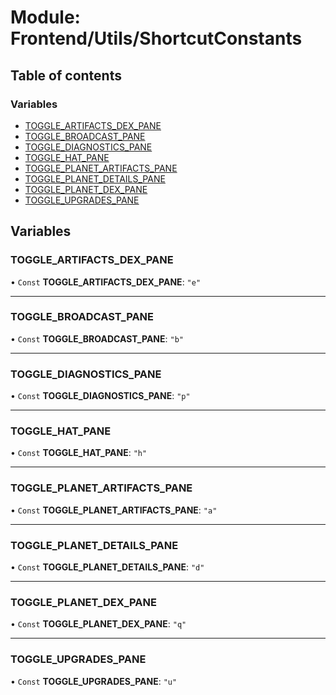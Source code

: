# Module: Frontend/Utils/ShortcutConstants

## Table of contents

### Variables

- [TOGGLE_ARTIFACTS_DEX_PANE](Frontend_Utils_ShortcutConstants.md#toggle_artifacts_dex_pane)
- [TOGGLE_BROADCAST_PANE](Frontend_Utils_ShortcutConstants.md#toggle_broadcast_pane)
- [TOGGLE_DIAGNOSTICS_PANE](Frontend_Utils_ShortcutConstants.md#toggle_diagnostics_pane)
- [TOGGLE_HAT_PANE](Frontend_Utils_ShortcutConstants.md#toggle_hat_pane)
- [TOGGLE_PLANET_ARTIFACTS_PANE](Frontend_Utils_ShortcutConstants.md#toggle_planet_artifacts_pane)
- [TOGGLE_PLANET_DETAILS_PANE](Frontend_Utils_ShortcutConstants.md#toggle_planet_details_pane)
- [TOGGLE_PLANET_DEX_PANE](Frontend_Utils_ShortcutConstants.md#toggle_planet_dex_pane)
- [TOGGLE_UPGRADES_PANE](Frontend_Utils_ShortcutConstants.md#toggle_upgrades_pane)

## Variables

### TOGGLE_ARTIFACTS_DEX_PANE

• `Const` **TOGGLE_ARTIFACTS_DEX_PANE**: `"e"`

---

### TOGGLE_BROADCAST_PANE

• `Const` **TOGGLE_BROADCAST_PANE**: `"b"`

---

### TOGGLE_DIAGNOSTICS_PANE

• `Const` **TOGGLE_DIAGNOSTICS_PANE**: `"p"`

---

### TOGGLE_HAT_PANE

• `Const` **TOGGLE_HAT_PANE**: `"h"`

---

### TOGGLE_PLANET_ARTIFACTS_PANE

• `Const` **TOGGLE_PLANET_ARTIFACTS_PANE**: `"a"`

---

### TOGGLE_PLANET_DETAILS_PANE

• `Const` **TOGGLE_PLANET_DETAILS_PANE**: `"d"`

---

### TOGGLE_PLANET_DEX_PANE

• `Const` **TOGGLE_PLANET_DEX_PANE**: `"q"`

---

### TOGGLE_UPGRADES_PANE

• `Const` **TOGGLE_UPGRADES_PANE**: `"u"`
